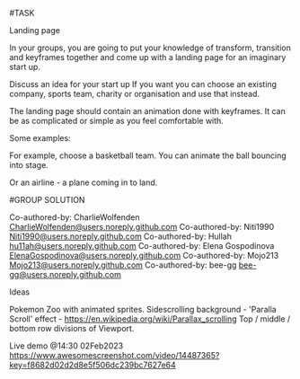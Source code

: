 #TASK

Landing page

In your groups, you are going to put your knowledge of transform, transition and keyframes together and come up with a landing page for an imaginary start up.

Discuss an idea for your start up If you want you can choose an existing company, sports team, charity or organisation and use that instead. 

The landing page should contain an animation done with keyframes. It can be as complicated or simple as you feel  comfortable with.

Some examples:

For example, choose a basketball team. You can animate the ball bouncing into stage. 

Or an airline - a plane coming in to land.

#GROUP SOLUTION

Co-authored-by: CharlieWolfenden CharlieWolfenden@users.noreply.github.com Co-authored-by: Niti1990 Niti1990@users.noreply.github.com Co-authored-by: Hullah hu11ah@users.noreply.github.com Co-authored-by: Elena Gospodinova ElenaGospodinova@users.noreply.github.com Co-authored-by: Mojo213 Mojo213@users.noreply.github.com Co-authored-by: bee-gg bee-gg@users.noreply.github.com

Ideas

Pokemon Zoo with animated sprites. Sidescrolling background - 'Paralla Scroll' effect - https://en.wikipedia.org/wiki/Parallax_scrolling Top / middle / bottom row divisions of Viewport.

Live demo @14:30 02Feb2023 https://www.awesomescreenshot.com/video/14487365?key=f8682d02d2d8e5f506dc239bc7627e64

